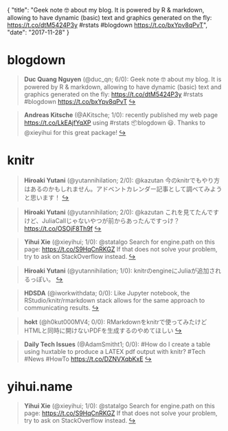 {
  "title": "Geek note 🤓 about my blog. It is powered by R &amp; markdown, allowing to have dynamic (basic) text and graphics generated on the fly: https://t.co/dtM5424P3y #rstats #blogdown https://t.co/bxYpv8qPvT",
  "date": "2017-11-28"
}

# blogdown

> **Duc Quang Nguyen** (@duc_qn; 6/0): Geek note 🤓 about my blog. It is powered by R &amp; markdown, allowing to have dynamic (basic) text and graphics generated on the fly: https://t.co/dtM5424P3y #rstats #blogdown https://t.co/bxYpv8qPvT  [&#8618;](https://twitter.com/xieyihui/status/935092105063620608)

<!-- -->


> **Andreas Kitsche** (@AKitsche; 1/0): recently published my web page https://t.co/LkEAjfYqXP using #rstats 📦blogdown 😃. Thanks to @xieyihui for this great package!  [&#8618;](https://twitter.com/xieyihui/status/935077580830662656)

<!-- -->


# knitr

> **Hiroaki Yutani** (@yutannihilation; 2/0): @kazutan 今のknitrでもやり方はあるのかもしれません。アドベントカレンダー記事として調べてみようと思います！  [&#8618;](https://twitter.com/xieyihui/status/935105389053411328)

<!-- -->


> **Hiroaki Yutani** (@yutannihilation; 2/0): @kazutan これを見てたんですけど、JuliaCallじゃないやつが前からあったんですっけ？ https://t.co/OSOjF8Th9f  [&#8618;](https://twitter.com/xieyihui/status/935101545015734272)

<!-- -->


> **Yihui Xie** (@xieyihui; 1/0): @statalgo Search for engine.path on this page: https://t.co/S9HqCnRKGZ If that does not solve your problem, try to ask on StackOverflow instead.  [&#8618;](https://twitter.com/xieyihui/status/935181074073780227)

<!-- -->


> **Hiroaki Yutani** (@yutannihilation; 1/0): knitrのengineにJuliaが追加されるっぽい。  [&#8618;](https://twitter.com/xieyihui/status/935100980026261504)

<!-- -->


> **HDSDA** (@iworkwithdata; 0/0): Like Jupyter notebook, the RStudio/knitr/rmarkdown stack allows for the same approach to communicating results.  [&#8618;](https://twitter.com/xieyihui/status/935201346269143045)

<!-- -->


> **hokt** (@h0kut000MV4; 0/0): RMarkdownをknitrで使ってみたけどHTMLと同時に開けないPDFを生成するのやめてほしい  [&#8618;](https://twitter.com/xieyihui/status/935097134482731008)

<!-- -->


> **Daily Tech Issues** (@AdamSmitht1; 0/0): #How do I create a table using huxtable to produce a LATEX pdf output with knitr?
#Tech #News #HowTo
https://t.co/DZNVXqbKxE  [&#8618;](https://twitter.com/xieyihui/status/934963326060199937)

<!-- -->


# yihui.name

> **Yihui Xie** (@xieyihui; 1/0): @statalgo Search for engine.path on this page: https://t.co/S9HqCnRKGZ If that does not solve your problem, try to ask on StackOverflow instead.  [&#8618;](https://twitter.com/xieyihui/status/935181074073780227)

<!-- -->


